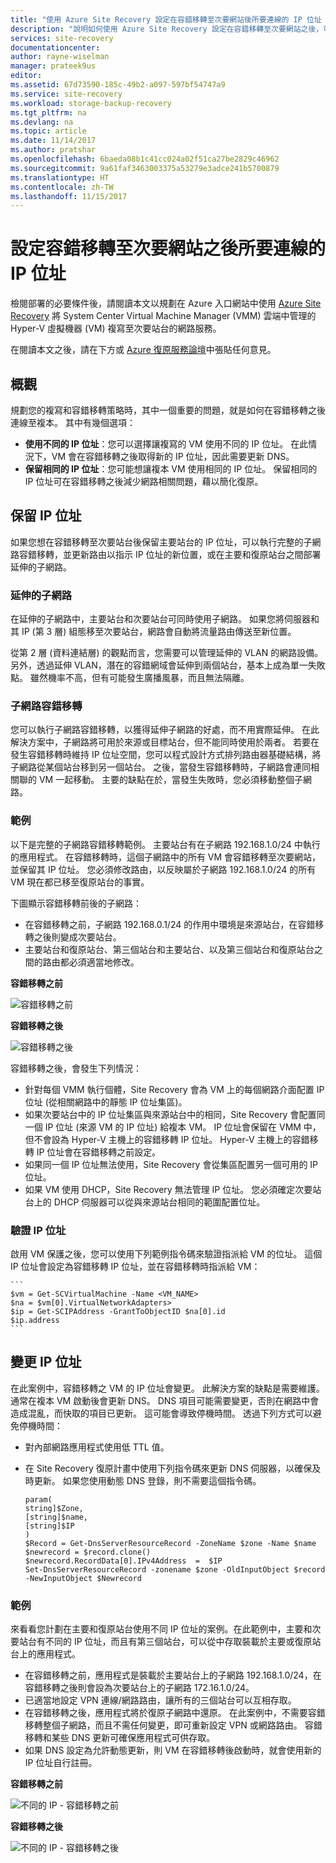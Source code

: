 ```yaml
---
title: "使用 Azure Site Recovery 設定在容錯移轉至次要網站後所要連線的 IP 位址 | Microsoft Docs"
description: "說明如何使用 Azure Site Recovery 設定在容錯移轉至次要網站之後，可供連線到 VM 的 IP 位址。"
services: site-recovery
documentationcenter: 
author: rayne-wiselman
manager: prateek9us
editor: 
ms.assetid: 67d73590-185c-49b2-a097-597bf54747a9
ms.service: site-recovery
ms.workload: storage-backup-recovery
ms.tgt_pltfrm: na
ms.devlang: na
ms.topic: article
ms.date: 11/14/2017
ms.author: pratshar
ms.openlocfilehash: 6baeda08b1c41cc024a02f51ca27be2829c46962
ms.sourcegitcommit: 9a61faf3463003375a53279e3adce241b5700879
ms.translationtype: HT
ms.contentlocale: zh-TW
ms.lasthandoff: 11/15/2017
---
```

# <a name="set-up-ip-addressing-to-connect-after-failover-to-a-secondary-site"></a>設定容錯移轉至次要網站之後所要連線的 IP 位址

檢閱部署的必要條件後，請閱讀本文以規劃在 Azure 入口網站中使用 [Azure Site Recovery](site-recovery-overview.md) 將 System Center Virtual Machine Manager (VMM) 雲端中管理的 Hyper-V 虛擬機器 (VM) 複寫至次要站台的網路服務。 

在閱讀本文之後，請在下方或 [Azure 復原服務論壇](https://social.msdn.microsoft.com/forums/azure/home?forum=hypervrecovmgr)中張貼任何意見。

## <a name="overview"></a>概觀

規劃您的複寫和容錯移轉策略時，其中一個重要的問題，就是如何在容錯移轉之後連線至複本。 其中有幾個選項： 

- **使用不同的 IP 位址**：您可以選擇讓複寫的 VM 使用不同的 IP 位址。 在此情況下，VM 會在容錯移轉之後取得新的 IP 位址，因此需要更新 DNS。
- **保留相同的 IP 位址**：您可能想讓複本 VM 使用相同的 IP 位址。 保留相同的 IP 位址可在容錯移轉之後減少網路相關問題，藉以簡化復原。 

## <a name="retaining-ip-addresses"></a>保留 IP 位址

如果您想在容錯移轉至次要站台後保留主要站台的 IP 位址，可以執行完整的子網路容錯移轉，並更新路由以指示 IP 位址的新位置，或在主要和復原站台之間部署延伸的子網路。

### <a name="stretched-subnet"></a>延伸的子網路

在延伸的子網路中，主要站台和次要站台可同時使用子網路。 如果您將伺服器和其 IP (第 3 層) 組態移至次要站台，網路會自動將流量路由傳送至新位置。 

從第 2 層 (資料連結層) 的觀點而言，您需要可以管理延伸的 VLAN 的網路設備。 另外，透過延伸 VLAN，潛在的容錯網域會延伸到兩個站台，基本上成為單一失敗點。 雖然機率不高，但有可能發生廣播風暴，而且無法隔離。 


### <a name="subnet-failover"></a>子網路容錯移轉

您可以執行子網路容錯移轉，以獲得延伸子網路的好處，而不用實際延伸。 在此解決方案中，子網路將可用於來源或目標站台，但不能同時使用於兩者。 若要在發生容錯移轉時維持 IP 位址空間，您可以程式設計方式排列路由器基礎結構，將子網路從某個站台移到另一個站台。 之後，當發生容錯移轉時，子網路會連同相關聯的 VM 一起移動。 主要的缺點在於，當發生失敗時，您必須移動整個子網路。

### <a name="example"></a>範例

以下是完整的子網路容錯移轉範例。 主要站台有在子網路 192.168.1.0/24 中執行的應用程式。 在容錯移轉時，這個子網路中的所有 VM 會容錯移轉至次要網站，並保留其 IP 位址。 您必須修改路由，以反映屬於子網路 192.168.1.0/24 的所有 VM 現在都已移至復原站台的事實。

下圖顯示容錯移轉前後的子網路：

- 在容錯移轉之前，子網路 192.168.0.1/24 的作用中環境是來源站台，在容錯移轉之後則變成次要站台。
- 主要站台和復原站台、第三個站台和主要站台、以及第三個站台和復原站台之間的路由都必須適當地修改。

**容錯移轉之前**

![容錯移轉之前](./media/vmm-to-vmm-walkthrough-network/network-design2.png)

**容錯移轉之後**

![容錯移轉之後](./media/vmm-to-vmm-walkthrough-network/network-design3.png)

容錯移轉之後，會發生下列情況：

- 針對每個 VMM 執行個體，Site Recovery 會為 VM 上的每個網路介面配置 IP 位址 (從相關網路中的靜態 IP 位址集區)。
- 如果次要站台中的 IP 位址集區與來源站台中的相同，Site Recovery 會配置同一個 IP 位址 (來源 VM 的 IP 位址) 給複本 VM。 IP 位址會保留在 VMM 中，但不會設為 Hyper-V 主機上的容錯移轉 IP 位址。 Hyper-V 主機上的容錯移轉 IP 位址會在容錯移轉之前設定。
- 如果同一個 IP 位址無法使用，Site Recovery 會從集區配置另一個可用的 IP 位址。
- 如果 VM 使用 DHCP，Site Recovery 無法管理 IP 位址。 您必須確定次要站台上的 DHCP 伺服器可以從與來源站台相同的範圍配置位址。

### <a name="validate-the-ip-address"></a>驗證 IP 位址

啟用 VM 保護之後，您可以使用下列範例指令碼來驗證指派給 VM 的位址。 這個 IP 位址會設定為容錯移轉 IP 位址，並在容錯移轉時指派給 VM：

    ```
    $vm = Get-SCVirtualMachine -Name <VM_NAME>
    $na = $vm[0].VirtualNetworkAdapters>
    $ip = Get-SCIPAddress -GrantToObjectID $na[0].id
    $ip.address 
    ```

## <a name="changing-ip-addresses"></a>變更 IP 位址

在此案例中，容錯移轉之 VM 的 IP 位址會變更。 此解決方案的缺點是需要維護。 通常在複本 VM 啟動後會更新 DNS。 DNS 項目可能需要變更，否則在網路中會造成混亂，而快取的項目已更新。 這可能會導致停機時間。 透過下列方式可以避免停機時間：

- 對內部網路應用程式使用低 TTL 值。
- 在 Site Recovery 復原計畫中使用下列指令碼來更新 DNS 伺服器，以確保及時更新。 如果您使用動態 DNS 登錄，則不需要這個指令碼。

    ```
    param(
    string]$Zone,
    [string]$name,
    [string]$IP
    )
    $Record = Get-DnsServerResourceRecord -ZoneName $zone -Name $name
    $newrecord = $record.clone()
    $newrecord.RecordData[0].IPv4Address  =  $IP
    Set-DnsServerResourceRecord -zonename $zone -OldInputObject $record -NewInputObject $Newrecord
    ```
    
### <a name="example"></a>範例 

來看看您計劃在主要和復原站台使用不同 IP 位址的案例。在此範例中，主要和次要站台有不同的 IP 位址，而且有第三個站台，可以從中存取裝載於主要或復原站台上的應用程式。

- 在容錯移轉之前，應用程式是裝載於主要站台上的子網路 192.168.1.0/24，在容錯移轉之後則會設為次要站台上的子網路 172.16.1.0/24。
- 已適當地設定 VPN 連線/網路路由，讓所有的三個站台可以互相存取。
- 在容錯移轉之後，應用程式將於復原子網路中還原。 在此案例中，不需要容錯移轉整個子網路，而且不需任何變更，即可重新設定 VPN 或網路路由。 容錯移轉和某些 DNS 更新可確保應用程式可供存取。
- 如果 DNS 設定為允許動態更新，則 VM 在容錯移轉後啟動時，就會使用新的 IP 位址自行註冊。

**容錯移轉之前**

![不同的 IP - 容錯移轉之前](./media/vmm-to-vmm-walkthrough-network/network-design10.png)

**容錯移轉之後**

![不同的 IP - 容錯移轉之後](./media/vmm-to-vmm-walkthrough-network/network-design11.png)




